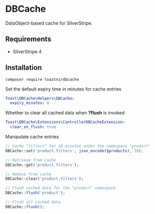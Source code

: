 # DBCache
DataObject-based cache for SilverStripe.

## Requirements
* SilverStripe 4

## Installation
```
composer require toastnz/dbcache
```

Set the default expiry time in minutes for cache entries
```yml
Toast\DBCache\Helpers\DBCache:
  expiry_minutes: 0
```

Whether to clear all cached data when <b>?flush</b> is invoked
```yml
Toast\DBCache\Extensions\ControllerDBCacheExtension:
  clear_on_flush: true
```

Manipulate cache entries
```php
// Cache "filters" for 10 minutes under the namespace "product"
DBCache::set('product.filters', json_encode($products), 10);

// Retrieve from cache
DBCache::get('product.filters');

// Remove from cache
DBCache::clear('product.filters');

// Flush cached data for the "product" namespace
DBCache::flush('product');

// Flush all cached data
DBCache::flush();
```
